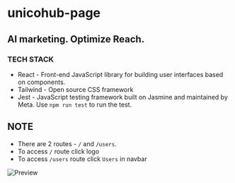# unicohub-page
## AI marketing. Optimize Reach.

### TECH STACK
- React - Front-end JavaScript library for building user interfaces based on components.
- Tailwind - Open source CSS framework
- Jest - JavaScript testing framework built on Jasmine and maintained by Meta. Use `npm run test` to run the test.

## NOTE 
- There are 2 routes - `/` and `/users`.
- To access `/` route click logo 
- To access `/users` route click `Users` in navbar

![Preview](https://gcdnb.pbrd.co/images/VyFXm9U9iYoF.png?o=1)

